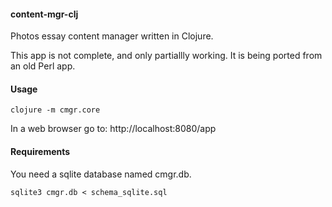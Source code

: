 #### content-mgr-clj

Photos essay content manager written in Clojure. 

This app is not complete, and only partiallly working. It is being ported from an old Perl app.

#### Usage

`clojure -m cmgr.core`

In a web browser go to: http://localhost:8080/app

#### Requirements

You need a sqlite database named cmgr.db.

`sqlite3 cmgr.db < schema_sqlite.sql`


